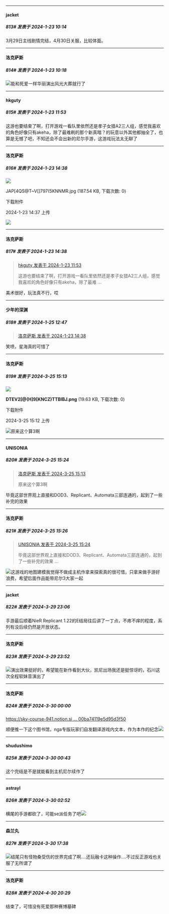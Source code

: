 
*****

####  jacket  
##### 813#       发表于 2024-1-23 10:14

3月29日主线剧情完结，4月30日关服，比较体面。

*****

####  洛克萨斯  
##### 814#       发表于 2024-1-23 10:18

<img src="https://static.saraba1st.com/image/smiley/face2017/067.png" referrerpolicy="no-referrer">能和死爱一样华丽演出风光大葬就行了


*****

####  hkguty  
##### 815#       发表于 2024-1-23 11:53

这游也要结束了啊，打开游戏一看队里依然还是孝子女猎A2三人组，感觉我喜欢的角色好像只有akeha，除了最难刷的那个新真暗？的玩意以外其他都抽全了，也算是无憾了吧，不知还会不会出新的尼尔手游，这游戏玩法太无聊了


*****

####  洛克萨斯  
##### 816#       发表于 2024-1-23 14:38

<img src="https://static.saraba1st.com/image/smiley/face2017/068.png" referrerpolicy="no-referrer">

JAP[4QS@T~V[]797(5KNNMR.jpg
(187.54 KB, 下载次数: 0)

下载附件

2024-1-23 14:37 上传

<img src="https://img.saraba1st.com/forum/202401/23/143758v8nmhc9lh7npg89l.jpg" referrerpolicy="no-referrer">

*****

####  洛克萨斯  
##### 817#       发表于 2024-1-23 14:38

<blockquote><a href="httphttps://bbs.saraba1st.com/2b/forum.php?mod=redirect&amp;goto=findpost&amp;pid=63743870&amp;ptid=1988324" target="_blank">hkguty 发表于 2024-1-23 11:53</a>

这游也要结束了啊，打开游戏一看队里依然还是孝子女猎A2三人组，感觉我喜欢的角色好像只有akeha，除了最难 ...</blockquote>
美术很好，玩法真不行，哎


*****

####  少年的深渊  
##### 818#       发表于 2024-1-25 12:47

<blockquote><a href="httphttps://bbs.saraba1st.com/2b/forum.php?mod=redirect&amp;goto=findpost&amp;pid=63745670&amp;ptid=1988324" target="_blank">洛克萨斯 发表于 2024-1-23 14:38</a></blockquote>
笑喷，星海真的可惜了

*****

####  洛克萨斯  
##### 819#       发表于 2024-3-25 15:13

<img src="https://img.saraba1st.com/forum/202403/25/151256aqnq799s96ej4mv6.png" referrerpolicy="no-referrer">

<strong>DTEV2[@(H]9[KNCZ)TTBIBJ.png</strong> (19.63 KB, 下载次数: 0)

下载附件

2024-3-25 15:12 上传

<img src="https://static.saraba1st.com/image/smiley/face2017/068.png" referrerpolicy="no-referrer">原来这个算3啊


*****

####  UNISONIA  
##### 820#       发表于 2024-3-25 15:24

<blockquote><a href="httphttps://bbs.saraba1st.com/2b/forum.php?mod=redirect&amp;goto=findpost&amp;pid=64370803&amp;ptid=1988324" target="_blank">洛克萨斯 发表于 2024-3-25 15:13</a>

原来这个算3啊</blockquote>
毕竟这部世界观上直接和DOD3、Replicant、Automata三部连通的，起到了一些补完的效果

*****

####  洛克萨斯  
##### 821#       发表于 2024-3-25 15:26

<blockquote><a href="httphttps://bbs.saraba1st.com/2b/forum.php?mod=redirect&amp;goto=findpost&amp;pid=64370951&amp;ptid=1988324" target="_blank">UNISONIA 发表于 2024-3-25 15:24</a>

毕竟这部世界观上直接和DOD3、Replicant、Automata三部连通的，起到了一些补完的效果 ...</blockquote>
<img src="https://static.saraba1st.com/image/smiley/face2017/067.png" referrerpolicy="no-referrer">这游戏的地图建模我觉得不做成主机作拿来探索真的很可惜，只拿来做手游好浪费，希望后面作品能带尼尔3大家一起

*****

####  jacket  
##### 822#       发表于 2024-3-29 23:06

手游最后顺着NieR Replicant 1.22的E结局往后讲了一丁点，不疼不痒的程度，系列有没后续仍然是开放状态。


*****

####  洛克萨斯  
##### 823#       发表于 2024-3-29 23:52

<img src="https://static.saraba1st.com/image/smiley/face2017/068.png" referrerpolicy="no-referrer">演出效果挺好的，希望能在新作看到大伙，凯尼出场我还是挺惊讶的，石川这次全程软妹音演出了


*****

####  洛克萨斯  
##### 824#       发表于 2024-3-30 00:00

[https://sky-course-941.notion.si ... 00ba74119e5d95d3f50](https://sky-course-941.notion.site/80f64ad7291945c0a903b5adb3c2e0c7?v=dd0a1367c81f400ba74119e5d95d3f50)

顺便推一下这个图书馆，nga专版玩家们自发翻译游戏内文本，作为本作的纪念<img src="https://static.saraba1st.com/image/smiley/face2017/075.png" referrerpolicy="no-referrer">


*****

####  shudushimo  
##### 825#       发表于 2024-3-30 00:43

这个完结是不是就能看到主机尼尔续作了


*****

####  astrayl  
##### 826#       发表于 2024-3-30 02:52

横尾的手游都砍了，可能se派任务了吧<img src="https://static.saraba1st.com/image/smiley/face2017/001.png" referrerpolicy="no-referrer">


*****

####  森兰丸  
##### 827#       发表于 2024-3-30 17:38

<img src="https://static.saraba1st.com/image/smiley/face2017/047.png" referrerpolicy="no-referrer">结尾只有怪物桑受伤的世界完成了啊....还玩融卡这种操作....不过反正游戏也关服了无所谓了

*****

####  洛克萨斯  
##### 828#       发表于 2024-4-30 20:29

结束了，可惜没有死爱那种赛博墓碑

